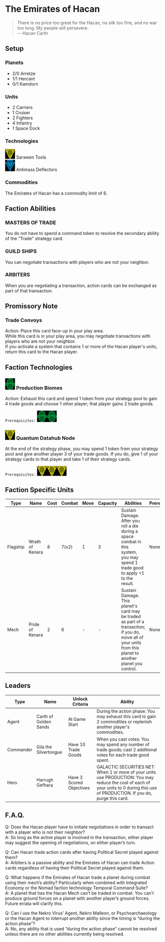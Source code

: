 # The Emirates of Hacan
> There is no price too great for the Hacan, no silk too fine, and no war too long. My people will persevere.  
-- Hacan Carth

## Setup
### Planets
* 2/0 Arretze
* 1/1 Hercant
* 0/1 Kamdorn

### Units
* 2 Carriers
* 1 Cruiser
* 2 Fighters
* 4 Infantry
* 1 Space Dock

### Technologies
![Yellow Tech](../images/tech_yellow_small.bmp) Sarween Tools  
![Blue Tech](../images/tech_blue_small.bmp) Antimass Deflectors  

### Commodities
The Emirates of Hacan has a commodity limit of 6.

## Faction Abilities
### MASTERS OF TRADE  
You do not have to spend a command token to resolve the secondary ability of the "Trade" strategy card.

### GUILD SHIPS  
You can negotiate transactions with players who are not your neighbor.

### ARBITERS  
When you are negotiating a transaction, action cards can be exchanged as part of that transaction.

## Promissory Note
### Trade Convoys  
Action: Place this card face-up in your play area.  
While this card is in your play area, you may negotiate transactions with players who are not your neighbor.   
If you activate a system that contains 1 or more of the Hacan player's units, return this card to the Hacan player.

## Faction Technologies
### ![Green Tech](../images/tech_green_small.bmp) Production Biomes  
Action: Exhaust this card and spend 1 token from your strategy pool to gain 4 trade goods and choose 1 other player; that player gains 2 trade goods.

`Prerequisites:` ![Green Tech](../images/tech_green_small.bmp)![Green Tech](../images/tech_green_small.bmp)

### ![Yellow Tech](../images/tech_yellow_small.bmp) Quantum Datahub Node  
At the end of the strategy phase, you may spend 1 token from your strategy pool and give another player 3 of your trade goods.  If you do, give 1 of your strategy cards to that player and take 1 of their strategy cards.

`Prerequisites:` ![Yellow Tech](../images/tech_yellow_small.bmp)![Yellow Tech](../images/tech_yellow_small.bmp)![Yellow Tech](../images/tech_yellow_small.bmp)

## Faction Specific Units
|Type|Name|Cost|Combat|Move|Capacity|Abilities|Prerequisites|
|-|-|-|-|-|-|-|-|
|Flagship|Wrath of Kenara|8|7(x2)|1|3|Sustain Damage. After you roll a die during a space combat in this system, you may spend 1 trade good to apply +1 to the result.|None|
|Mech|Pride of Kenara|2|6|-|-|Sustain Damage. This planet's card may be traded as part of a transaction; if you do, move all of your units from this planet to another planet you control.|None|

## Leaders

|Type|Name|Unlock Criteria|Ability|
|-|-|-|-|
|Agent|Carth of Golden Sands|At Game Start|During the action phase: You may exhaust this card to gain 2 commodities or replenish another player's commodities.|
|Commander|Gila the Silvertongue|Have 10 Trade Goods|When you cast votes: You may spend any number of trade goods; cast 2 additional votes for each trade good spent. |
|Hero|Harrugh Gefhara|Have 3 Scored Objectives|GALACTIC SECURITIES NET: When 1 or more of your units use PRODUCTION: You may reduce the cost of each of your units to 0 during this use of PRODUCTION. If you do, purge this card.|

## F.A.Q.
Q: Does the Hacan player have to initiate negotiations in order to transact with a player who is not their neighbor?  
A: So long as the active player is involved in the transaction, either player may suggest the opening of negotiations, on either player’s turn.

Q: Can Hacan trade action cards after having Political Secret played against them?  
A: Arbiters is a passive ability and the Emirates of Hacan can trade Action cards regardless of having their Political Secret played against them.

Q: What happens if the Emirates of Hacan trade a planet during combat using their mech’s ability? Particularly when combined with Integrated Economy or the Nomad faction technology Temporal Command Suite?  
A: A planet that has the Hacan Mech can’t be traded in combat. You can’t produce ground forces on a planet with another player’s ground forces. Future errata will clarify this.

Q: Can I use the Nekro Virus’ Agent, Nekro Malleon, or Psychoarchaeology or the Hacan Agent to interrupt another ability since the timing is “during the action phase”?  
A: No, any ability that is used “during the action phase” cannot be resolved unless there are no other abilities currently being resolved. 
